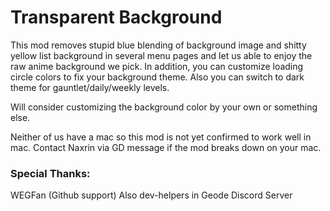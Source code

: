 # Transparent Background

This mod removes stupid blue blending of background image and shitty yellow list background in several menu pages and let us able to enjoy the raw anime background we pick.
In addition, you can customize loading circle colors to fix your background theme.
Also you can switch to dark theme for gauntlet/daily/weekly levels.

Will consider customizing the background color by your own or something else.

Neither of us have a mac so this mod is not yet confirmed to work well in mac. Contact Naxrin via GD message if the mod breaks down on your mac.

### Special Thanks:
WEGFan (Github support)
Also dev-helpers in Geode Discord Server